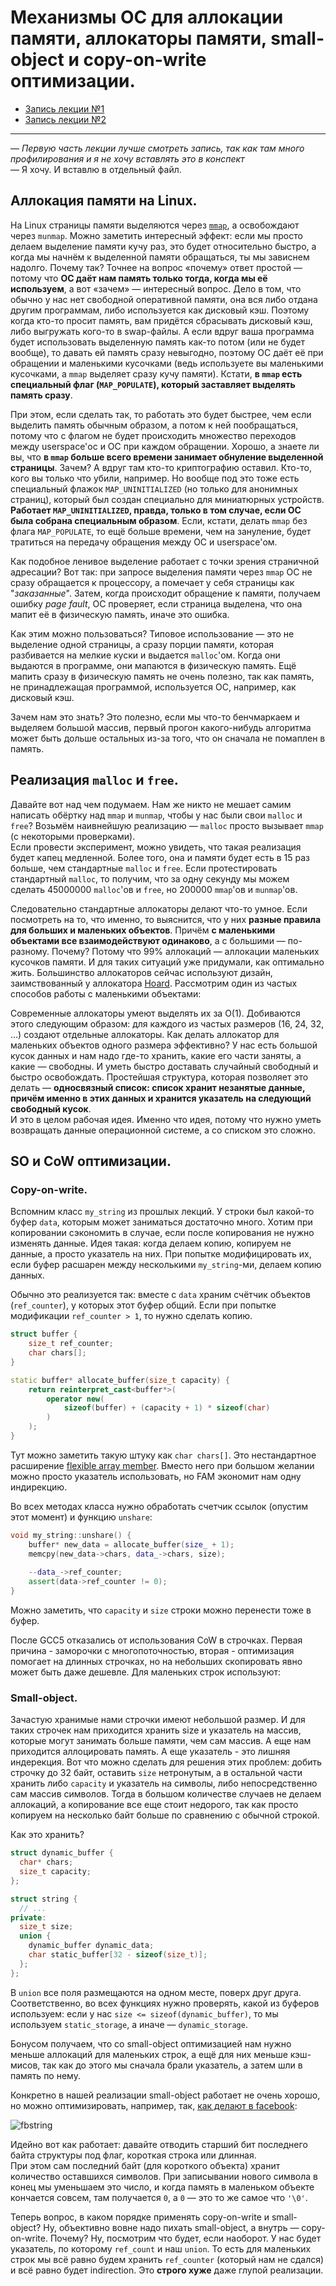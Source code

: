 # Механизмы ОС для аллокации памяти, аллокаторы памяти, small-object и copy-on-write оптимизации.
- [Запись лекции №1](https://www.youtube.com/watch?v=oDPaXS9tKlw)
- [Запись лекции №2](https://www.youtube.com/watch?v=i8uYAe0E4PU)
---
— *Первую часть лекции лучше смотреть запись, так как там много профилирования и я не хочу вставлять это в конспект*\
— Я хочу. И вставлю в отдельный файл.

## Аллокация памяти на Linux.
На Linux страницы памяти выделяются через [`mmap`](http://man7.org/linux/man-pages/man2/mmap.2.html), а освобождают через `munmap`. Можно заметить интересный эффект: если мы просто делаем выделение памяти кучу раз, это будет относительно быстро, а когда мы начнём к выделенной памяти обращаться, ты мы зависнем надолго. Почему так? Точнее на вопрос «почему» ответ простой — потому что **ОС даёт нам память только тогда, когда мы её используем**, а вот «зачем» — интересный вопрос. Дело в том, что обычно у нас нет свободной оперативной памяти, она вся либо отдана другим программам, либо используется как дисковый кэш. Поэтому когда кто-то просит память, вам придётся сбрасывать дисковый кэш, либо выгружать кого-то в swap-файлы. А если вдруг ваша программа будет использовать выделенную память как-то потом (или не будет вообще), то давать ей память сразу невыгодно, поэтому ОС даёт её при обращении и маленькими кусочками (ведь используете вы маленькими кусочками, а `mmap` выделяет сразу кучу памяти). Кстати, **в `mmap` есть специальный флаг (`MAP_POPULATE`), который заставляет выделять память сразу**.

При этом, если сделать так, то работать это будет быстрее, чем если выделить память обычным образом, а потом к ней пообращаться, потому что с флагом не будет происходить множество переходов между userspace'ос и ОС при каждом обращении. Хорошо, а знаете ли вы, что **в `mmap` больше всего времени занимает обнуление выделенной страницы**. Зачем? А вдруг там кто-то криптографию оставил. Кто-то, кого вы только что убили, например. Но вообще под это тоже есть специальный флажок `MAP_UNINITIALIZED` (но только для анонимных страниц), который был создан специально для миниатюрных устройств. **Работает `MAP_UNINITIALIZED`, правда, только в том случае, если ОС была собрана специальным образом**. Если, кстати, делать `mmap` без флага `MAP_POPULATE`, то ещё больше времени, чем на зануление, будет тратиться на передачу обращения между ОС и userspace'ом.

Как подобное ленивое выделение работает с точки зрения страничной адресации? Вот так: при запросе выделения памяти через `mmap` ОС не сразу обращается к процессору, а помечает у себя страницы как "*заказанные*". Затем, когда происходит обращение к памяти, получаем ошибку *page fault*, ОС проверяет, если страница выделена, что она мапит её в физическую память, иначе это ошибка.

Как этим можно пользоваться? Типовое использование — это не выделение одной страницы, а сразу порции памяти, которая разбивается на мелкие куски и выдается `malloc`'ом. Когда они выдаются в программе, они мапаются в физическую память. Ещё мапить сразу в физическую память не очень полезно, так как память, не принадлежащая программой, используется ОС, например, как дисковый кэш.

Зачем нам это знать? Это полезно, если мы что-то бенчмаркаем и выделяем большой массив, первый прогон какого-нибудь алгоритма может быть дольше остальных из-за 
того, что он сначала не помаплен в память.

## Реализация `malloc` и `free`.
Давайте вот над чем подумаем. Нам же никто не мешает самим написать обёртку над `mmap` и `munmap`, чтобы у нас были свои `malloc` и `free`? Возьмём наивнейшую реализацию — `malloc` просто вызывает `mmap` (с некоторыми проверками).\
Если провести эксперимент, можно увидеть, что такая реализация будет капец медленной. Более того, она и памяти будет есть в 15 раз больше, чем стандартные `malloc` и `free`. Если протестировать стандартный `malloc`, то получим, что за одну секунду мы можем сделать 45000000 `malloc`'ов и `free`, но 200000 `mmap`'ов и `munmap`'ов.

Следовательно стандартные аллокаторы делают что-то умное. Если посмотреть на то, что именно, то выяснится, что у них **разные правила для больших и маленьких объектов**. Причём **с маленькими объектами все взаимодействуют одинаково**, а с большими — по-разному. Почему? Потому что $99\%$ аллокаций — аллокации маленьких кусочков памяти. И для таких ситуаций уже придумали, как оптимально жить. Большинство аллокаторов сейчас используют дизайн, заимствованный у аллокатора [Hoard](http://hoard.org/). Рассмотрим один из частых способов работы с маленькими объектами:

Современные аллокаторы умеют выделять их за $\mathrm O(1)$. Добиваются этого следующим образом: для каждого из частых размеров ($16$, $24$, $32$, ...) создают отдельные аллокаторы. Как делать аллокатор для маленьких объектов одного размера эффективно? У нас есть большой кусок данных и нам надо где-то хранить, какие его части заняты, а какие — свободны. И уметь быстро доставать случайный свободный и быстро освобождать. Простейшая структура, которая позволяет это делать — **односвязный список: список хранит незанятые данные, причём именно в этих данных и хранится указатель на следующий свободный кусок**.\
И это в целом рабочая идея. Именно что идея, потому что нужно уметь возвращать данные операционной системе, а со списком это сложно.

## SO и CoW оптимизации.

### Copy-on-write.
Вспомним класс `my_string` из прошлых лекций. У строки был какой-то буфер `data`, которым может заниматься достаточно много. Хотим при копировании сэкономить в случае, если после копирования не нужно изменять данные. Идея такая: когда делаем копию, копируем не данные, а просто указатель на них. При попытке модифицировать их, если буфер расшарен между несколькими `my_string`-ми, делаем копию данных.

Обычно это реализуется так: вместе с `data` храним счётчик объектов (`ref_counter`), у которых этот буфер общий. Если при попытке модификации `ref_counter > 1`, то нужно сделать копию.

```c++
struct buffer {
	size_t ref_counter;
	char chars[];
}

static buffer* allocate_buffer(size_t capacity) {
	return reinterpret_cast<buffer*>(
		operator new(
			sizeof(buffer) + (capacity + 1) * sizeof(char)
		)
	);
}
```
Тут можно заметить такую штуку как `char chars[]`. Это нестандартное расширение [flexible array member](https://youtube.com/watch?v=IAdLwUXRUvg&t=898s). Вместо него при большом желании можно просто указатель использовать, но FAM экономит нам одну индирекцию.

Во всех методах класса нужно обработать счетчик ссылок (опустим этот момент) и функцию `unshare`:
```c++
void my_string::unshare() {
	buffer* new_data = allocate_buffer(size_ + 1);
	memcpy(new_data->chars, data_->chars, size);
  
	--data_->ref_counter;
	assert(data->ref_counter != 0);
}
```
Можно заметить, что `capacity` и `size` строки можно перенести тоже в буфер.

После GCC5 отказались от использования CoW в строчках. Первая причина - заморочки с многопоточностью, вторая - оптимизация помогает на длинных строчках, но на небольших скопировать явно может быть даже дешевле. Для маленьких строк используют:

### Small-object.
Зачастую хранимые нами строчки имеют небольшой размер. И для таких строчек нам приходится хранить size и указатель на массив,
которые могут занимать больше памяти, чем сам массив. А еще нам приходится аллоцировать память. А еще указатель - это лишняя индерекция. 
Вот что можно сделать для решения этих проблем: добить строчку до 32 байт, оставить `size` нетронутым, а в остальной части хранить
либо `capacity` и указатель на символы, либо непосредственно сам массив символов. Тогда в большом количестве случаев не делаем аллокаций, 
а копирование все еще стоит недорого, так как просто копируем на несколько байт больше по сравнению с обычной строкой.

Как это хранить?
```c++
struct dynamic_buffer {
  char* chars;
  size_t capacity;
};

struct string {
  // ...
private:
  size_t size;
  union {
    dynamic_buffer dynamic_data;
    char static_buffer[32 - sizeof(size_t)];
  };
};
```
В `union` все поля размещаются на одном месте, поверх друг друга. Соответственно, во всех функциях нужно проверять, какой из буферов используем: если у нас `size <= sizeof(dynamic_buffer)`, то мы используем `static_storage`, а иначе — `dynamic_storage`.

Бонусом получаем, что со small-object оптимизацией нам нужно меньше аллокаций для маленьких строк, а ещё для них меньше кэш-мисов, так как до этого мы сначала брали указатель, а затем шли в память по нему. 

Конкретно в нашей реализации small-object работает не очень хорошо, но можно оптимизировать, например, так, [как делают в facebook](https://youtube.com/watch?v=kPR8h4-qZdk):

![fbstring](./images/09-allocations-optimizations/fbstring.svg)

Идейно вот как работает: давайте отводить старший бит последнего байта структуры под флаг, короткая строка или длинная.\
При этом сам последний байт (для короткого объекта) хранит количество оставшихся символов. При записывании нового символа в конец мы уменьшаем это число, и когда память в маленьком объекте кончается совсем, там получается `0`, а `0` — это то же самое что `'\0'`.

Теперь вопрос, в каком порядке применять copy-on-write и small-object? Ну, объективно вовне надо пихать small-object, а внутрь — copy-on-write. Почему? Ну, посмотрим что будет, если наоборот. У нас будет указатель, по которому `ref_count` и наш `union`. То есть для маленьких строк мы всё равно будем хранить `ref_counter` (который нам не сдался) и всё равно будет indirection. Это **строго хуже**
даже глупой реализации.
